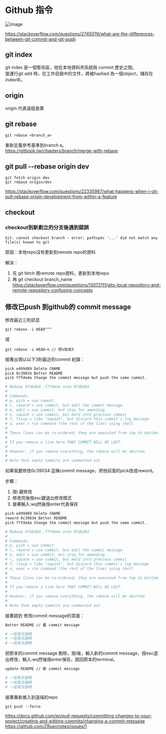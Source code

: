 # Github 指令

![image](https://user-images.githubusercontent.com/79159894/225411335-309efd76-1b16-4f1f-b2a9-63b80a602e3a.png)

https://stackoverflow.com/questions/2745076/what-are-the-differences-between-git-commit-and-git-push
## git index
git index 是一個暫存區，他在本地資料夾系統與 commit 歷史之間。    
當運行git add 時，在工作目錄中的文件，將被hashed 為一個object，儲存在index中。    
## origin
origin 代表遠程倉庫

## git rebase
```
git rebase <branch_a>
```
重新定義參考基準到branch a。  
https://gitbook.tw/chapters/branch/merge-with-rebase    
## git pull --rebase origin dev
```
git fetch origin dev
git rebase origin/dev
```
https://stackoverflow.com/questions/22335987/what-happens-when-i-git-pull-rebase-origin-development-from-within-a-feature

## checkout
### checkout到新創立的分支後遇到錯誤

```
Git: cannot checkout branch - error: pathspec '...' did not match any file(s) known to git
```
原因：本地repo沒有更新到remote repo的資料   

解決：   
1. 先 git fetch 將remote repo資料，更新到本地repo
2. 再 git checkout branch_name
https://stackoverflow.com/questions/13072111/gits-local-repository-and-remote-repository-confusing-concepts


## 修改已push 到github的 commit message
修改最近三則訊息
```
git rebase -i HEAD^^^
```
或
```
git rebase -i HEAD~n // 把n改成3
```
接著出現以以下3則最近的commit 紀錄：


```bash
pick e499d89 Delete CNAME
pick 0c39034 Better README
pick f7fde4a Change the commit message but push the same commit.

# Rebase 9fdb3bd..f7fde4a onto 9fdb3bd
#
# Commands:
# p, pick = use commit
# r, reword = use commit, but edit the commit message
# e, edit = use commit, but stop for amending
# s, squash = use commit, but meld into previous commit
# f, fixup = like "squash", but discard this commit's log message
# x, exec = run command (the rest of the line) using shell
#
# These lines can be re-ordered; they are executed from top to bottom.
#
# If you remove a line here THAT COMMIT WILL BE LOST.
#
# However, if you remove everything, the rebase will be aborted.
#
# Note that empty commits are commented out
```
如果我要修改0c39034 這條commit message，把他前面的pick改成reword。   
   
步驟：   
 1. 按i 鍵修改
 2. 修改完後按esc鍵退出修改模式
 3. 接著輸入:wq然後按enter代表保存
```bash
pick e499d89 Delete CNAME
reword 0c39034 Better README
pick f7fde4a Change the commit message but push the same commit.

# Rebase 9fdb3bd..f7fde4a onto 9fdb3bd
#
# Commands:
# p, pick = use commit
# r, reword = use commit, but edit the commit message
# e, edit = use commit, but stop for amending
# s, squash = use commit, but meld into previous commit
# f, fixup = like "squash", but discard this commit's log message
# x, exec = run command (the rest of the line) using shell
#
# These lines can be re-ordered; they are executed from top to bottom.
#
# If you remove a line here THAT COMMIT WILL BE LOST.
#
# However, if you remove everything, the rebase will be aborted.
#
# Note that empty commits are commented out
```
接著跳到 修改commit message的頁面：
```bash
Better README // 舊 commit message

# 一些英文說明
# 一些英文說明
# 一些英文說明
```
把原本的commit message 刪除，按i後，輸入新的commit message，按esc退出修改，輸入:wq然後按enter保存，跳回原本的terminal。
```bash
update README // 新 commit message

# 一些英文說明
# 一些英文說明
# 一些英文說明
```
接著重新推入到遠端的repo
```
git push --force
```
https://docs.github.com/en/pull-requests/committing-changes-to-your-project/creating-and-editing-commits/changing-a-commit-message     
https://github.com/ZRuei/notes/issues/1

